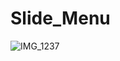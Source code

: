 # Slide_Menu

![IMG_1237](https://user-images.githubusercontent.com/56534371/69492291-e5cfb980-0eca-11ea-9bd9-cb95589eaecd.gif)
